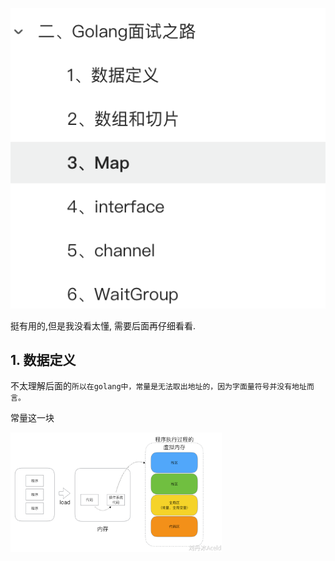 ![image-20230907100408695](深入理解go语言2之路.assets/image-20230907100408695.png)

挺有用的,但是我没看太懂, 需要后面再仔细看看.



## 1. 数据定义

不太理解后面的`所以在golang中，常量是无法取出地址的，因为字面量符号并没有地址而言。`

常量这一块

<img src="深入理解go语言2之路.assets/1651142536194-c82e9db2-2f58-46f4-8ad2-c73602702deb.jpeg" alt="img" style="zoom:33%;" />